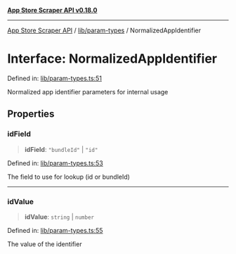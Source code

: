 [**App Store Scraper API v0.18.0**](../../../README.md)

***

[App Store Scraper API](../../../modules.md) / [lib/param-types](../README.md) / NormalizedAppIdentifier

# Interface: NormalizedAppIdentifier

Defined in: [lib/param-types.ts:51](https://github.com/facundoolano/app-store-scraper/blob/1e0c65b171e0bad4a38692c4616a992bb494cdd4/lib/param-types.ts#L51)

Normalized app identifier parameters for internal usage

## Properties

### idField

> **idField**: `"bundleId"` \| `"id"`

Defined in: [lib/param-types.ts:53](https://github.com/facundoolano/app-store-scraper/blob/1e0c65b171e0bad4a38692c4616a992bb494cdd4/lib/param-types.ts#L53)

The field to use for lookup (id or bundleId)

***

### idValue

> **idValue**: `string` \| `number`

Defined in: [lib/param-types.ts:55](https://github.com/facundoolano/app-store-scraper/blob/1e0c65b171e0bad4a38692c4616a992bb494cdd4/lib/param-types.ts#L55)

The value of the identifier
